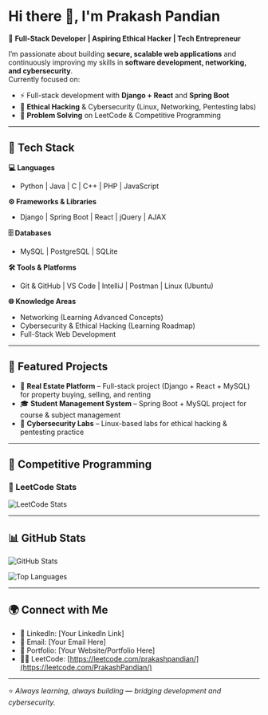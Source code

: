 # Hi there 👋, I'm Prakash Pandian  

🚀 **Full-Stack Developer | Aspiring Ethical Hacker | Tech Entrepreneur**  

I’m passionate about building **secure, scalable web applications** and continuously improving my skills in **software development, networking, and cybersecurity**.  
Currently focused on:  
- ⚡ Full-stack development with **Django + React** and **Spring Boot**  
- 🔐 **Ethical Hacking** & Cybersecurity (Linux, Networking, Pentesting labs)  
- 🧩 **Problem Solving** on LeetCode & Competitive Programming  

---

## 🔧 Tech Stack  

**💻 Languages**  
- Python | Java | C | C++ | PHP | JavaScript  

**⚙️ Frameworks & Libraries**  
- Django | Spring Boot | React | jQuery | AJAX  

**🗄️ Databases**  
- MySQL | PostgreSQL | SQLite  

**🛠️ Tools & Platforms**  
- Git & GitHub | VS Code | IntelliJ | Postman | Linux (Ubuntu)  

**🌐 Knowledge Areas**  
- Networking (Learning Advanced Concepts)  
- Cybersecurity & Ethical Hacking (Learning Roadmap)  
- Full-Stack Web Development  

---

## 📌 Featured Projects  

- 🏡 **Real Estate Platform** – Full-stack project (Django + React + MySQL) for property buying, selling, and renting  
- 🎓 **Student Management System** – Spring Boot + MySQL project for course & subject management  
- 🔐 **Cybersecurity Labs** – Linux-based labs for ethical hacking & pentesting practice  

---

## 🧩 Competitive Programming  

### 🚀 LeetCode Stats  
![LeetCode Stats](https://leetcard.jacoblin.cool/prakashpandian?theme=dark&font=Karma&ext=heatmap)
  



---

## 📊 GitHub Stats  

![GitHub Stats](https://github-readme-stats.vercel.app/api?username=panda1406&show_icons=true&theme=radical)  

![Top Languages](https://github-readme-stats.vercel.app/api/top-langs/?username=panda1406&layout=compact&theme=radical)  

---

## 🌍 Connect with Me  

- 💼 LinkedIn: [Your LinkedIn Link]  
- 📧 Email: [Your Email Here]  
- 📝 Portfolio: [Your Website/Portfolio Here]  
- 🧑‍💻 LeetCode: [https://leetcode.com/prakashpandian/](https://leetcode.com/PrakashPandian/)  

---

⭐ *Always learning, always building — bridging development and cybersecurity.*
